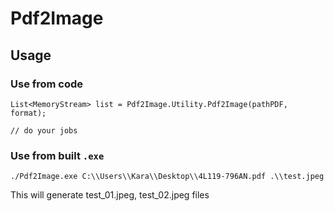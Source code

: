 # Pdf2Image

## Usage

### Use from code

```
List<MemoryStream> list = Pdf2Image.Utility.Pdf2Image(pathPDF, format);

// do your jobs
```

### Use from built `.exe`


```
./Pdf2Image.exe C:\\Users\\Kara\\Desktop\\4L119-796AN.pdf .\\test.jpeg
```

This will generate test_01.jpeg, test_02.jpeg files
